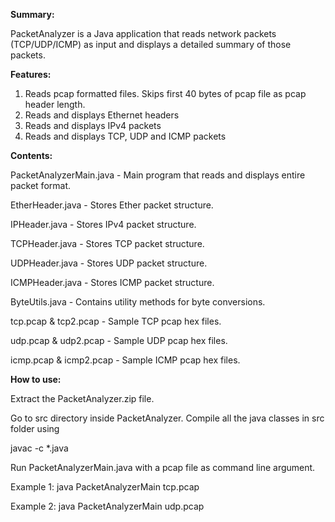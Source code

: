 **Summary:**

PacketAnalyzer is a Java application that reads network packets (TCP/UDP/ICMP) as input and displays a detailed summary of those packets.

**Features:**
1. Reads pcap formatted files. Skips first 40 bytes of pcap file as pcap header length.
2. Reads and displays Ethernet headers
3. Reads and displays IPv4 packets
4. Reads and displays TCP, UDP and ICMP packets

**Contents:**

PacketAnalyzerMain.java - Main program that reads and displays entire packet format.

EtherHeader.java - Stores Ether packet structure.

IPHeader.java - Stores IPv4 packet structure.

TCPHeader.java - Stores TCP packet structure.

UDPHeader.java - Stores UDP packet structure.

ICMPHeader.java - Stores ICMP packet structure.

ByteUtils.java - Contains utility methods for byte conversions.

tcp.pcap & tcp2.pcap - Sample TCP pcap hex files.

udp.pcap & udp2.pcap - Sample UDP pcap hex files.

icmp.pcap & icmp2.pcap - Sample ICMP pcap hex files.

**How to use:**

Extract the PacketAnalyzer.zip file.

Go to src directory inside PacketAnalyzer. Compile all the java classes in src folder using

javac -c *.java

Run PacketAnalyzerMain.java with a pcap file as command line argument.

Example 1: java PacketAnalyzerMain tcp.pcap

Example 2: java PacketAnalyzerMain udp.pcap
